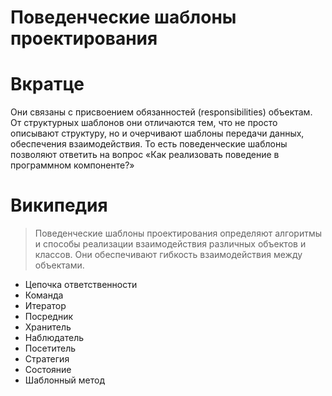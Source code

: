 # Поведенческие шаблоны проектирования

# Вкратце
Они связаны с присвоением обязанностей (responsibilities) объектам. От структурных шаблонов они отличаются тем, что не просто описывают структуру, но и очерчивают шаблоны передачи данных, обеспечения взаимодействия. То есть поведенческие шаблоны позволяют ответить на вопрос «Как реализовать поведение в программном компоненте?»

# Википедия
> Поведенческие шаблоны проектирования определяют алгоритмы и способы реализации взаимодействия различных объектов и классов. Они обеспечивают гибкость взаимодействия между объектами.

* Цепочка ответственности
* Команда
* Итератор
* Посредник
* Хранитель
* Наблюдатель
* Посетитель
* Стратегия
* Состояние
* Шаблонный метод
